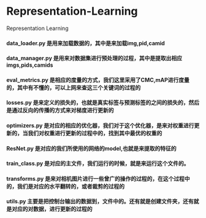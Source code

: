 # Representation-Learning
Representation Learning
#### data_loader.py 是用来加载数据的，其中是来加载img,pid,camid
#### data_manager.py 是用来对数据集进行预处理的过程，其中是提取出相应imgs,pids,camids
#### eval_metrics.py  是相应的度量的方式，我们这里采用了CMC,mAP进行度量的，其中有不懂的，可以上网来查这三个关键词的过程的
#### losses.py 是来定义的损失的，也就是真实标签与预测标签的之间的损失的，然后是通过反向的传播的方式来对梯度进行更新的
#### optimizers.py 是对应的相应的优化器，我们对于这个优化器，是来对权重进行更新的，当我们对权重进行更新的过程中的，找到其中最优的权重的
#### ResNet.py 是对应的我们所使用的网络的model,也就是来提取的特征的
#### train_class.py 是对应的主文件，我们运行的时候，就是来运行这个文件的。
#### transforms.py 是来对相机图片进行一些曾广的操作的过程的，在这个过程中的，我们是对应的水平翻转的，或者裁剪的过程的
#### utils.py 主要是把控制台输出的数据到，文件中的。还有就是创建文件夹，还有就是对应的对数据，进行更新的过程的
